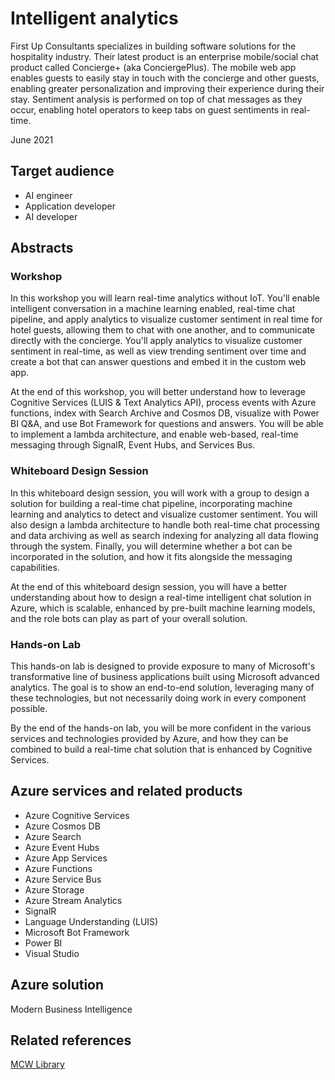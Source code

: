 # Intelligent analytics

First Up Consultants specializes in building software solutions for the hospitality industry. Their latest product is an enterprise mobile/social chat product called Concierge+ (aka ConciergePlus). The mobile web app enables guests to easily stay in touch with the concierge and other guests, enabling greater personalization and improving their experience during their stay. Sentiment analysis is performed on top of chat messages as they occur, enabling hotel operators to keep tabs on guest sentiments in real-time.

June 2021

## Target audience
- AI engineer
- Application developer
- AI developer

## Abstracts

### Workshop

In this workshop you will learn real-time analytics without IoT.  You'll enable intelligent conversation in a machine learning enabled, real-time chat pipeline, and apply analytics to visualize customer sentiment in real time for hotel guests, allowing them to chat with one another, and to communicate directly with the concierge. You'll apply analytics to visualize customer sentiment in real-time, as well as view trending sentiment over time and create a bot that can answer questions and embed it in the custom web app.

At the end of this workshop, you will better understand how to leverage Cognitive Services (LUIS & Text Analytics API), process events with Azure functions, index with Search Archive and Cosmos DB, visualize with Power BI Q&A, and use Bot Framework for questions and answers. You will be able to implement a lambda architecture, and enable web-based, real-time messaging through SignalR, Event Hubs, and Services Bus.

### Whiteboard Design Session

In this whiteboard design session, you will work with a group to design a solution for building a real-time chat pipeline, incorporating machine learning and analytics to detect and visualize customer sentiment. You will also design a lambda architecture to handle both real-time chat processing and data archiving as well as search indexing for analyzing all data flowing through the system. Finally, you will determine whether a bot can be incorporated in the solution, and how it fits alongside the messaging capabilities.

At the end of this whiteboard design session, you will have a better understanding about how to design a real-time intelligent chat solution in Azure, which is scalable, enhanced by pre-built machine learning models, and the role bots can play as part of your overall solution.

### Hands-on Lab

This hands-on lab is designed to provide exposure to many of Microsoft's transformative line of business applications built using Microsoft advanced analytics. The goal is to show an end-to-end solution, leveraging many of these technologies, but not necessarily doing work in every component possible.

By the end of the hands-on lab, you will be more confident in the various services and technologies provided by Azure, and how they can be combined to build a real-time chat solution that is enhanced by Cognitive Services.

## Azure services and related products

- Azure Cognitive Services
- Azure Cosmos DB
- Azure Search
- Azure Event Hubs
- Azure App Services
- Azure Functions
- Azure Service Bus
- Azure Storage
- Azure Stream Analytics
- SignalR
- Language Understanding (LUIS)
- Microsoft Bot Framework
- Power BI
- Visual Studio

## Azure solution

Modern Business Intelligence

## Related references

[MCW Library](https://microsoftcloudworkshop.com)


